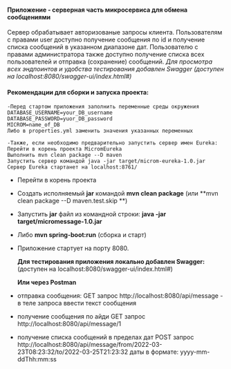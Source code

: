 #### Приложение - серверная часть микросервиса для обмена сообщениями

Сервер обрабатывает авторизованые запросы клиента.
Пользователям с правами user доступно получение сообщения по id и получение списка сообщений в указанном диапазоне дат.
Пользователю с правами администратора также доступно получение списка всех пользователей и отправка (сохранение) 
сообщений.
 *Для просмотра всех эндпоинтов и удобства тестирования добавлен Swagger (доступен на localhost:8080/swagger-ui/index.html#)*
#### Рекомендации для сборки и запуска проекта:
```
-Перед стартом приложения заполнить переменные среды окружения
DATABASE_USERNAME=your_DB_username
DATABASE_PASSWORD=yuor_DB_password
MICROM=name_of_DB
Либо в properties.yml заменить значения указанных переменных
```

```
-Также, если необходимо предварительно запустить сервер имен Eureka:
Перейти в корень проекта MicromEureka
Выполнить mvn clean package --D maven
Запустить сервер командой java -jar target/microm-eureka-1.0.jar
Сервер Eureka стартанет на localhost:8761/
```

- Перейти в корень проекта
- Создать исполняемый **jar** командой  **mvn clean package** (или **mvn clean package --D maven.test.skip **)
- Запустить **jar** файл из командной строки: **java -jar target/micromessage-1.0.jar**
- Либо **mvn spring-boot:run** (сборка и старт)
- Приложение стартует на порту 8080.


  **Для тестирования приложения локально добавлен Swagger:** (доступен на localhost:8080/swagger-ui/index.html#)

  **Или через Postman**
- отправка сообщения: GET запрос http://localhost:8080/api/message - в теле запроса ввести текст сообщения
- получение сообщения по айди GET запрос http://localhost:8080/api/message/1
- получение списка сообщений в пределах дат POST запрос
  http://localhost:8080/api/message/from/2022-03-23T08:23:32/to/2022-03-25T21:23:32
  даты в формате: yyyy-mm-ddThh:mm:ss
